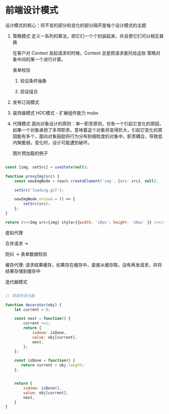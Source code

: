 # 前端设计模式

设计模式的核心：将不变的部分和变化的部分隔开是每个设计模式的主题


1. 策略模式
   定义一系列的算法，把它们一个个封装起来，并且使它们可以相互替换

   在客户对 Context 发起请求的时候，Context 总是把请求委托给这些 策略对象中间的某一个进行计算。

   表单校验

    1. 验证条件抽象

    2. 验证组合



2. 发布订阅模式


3. 装饰器模式
    HOC模式 - 扩展组件能力
    mobx



4. 代理模式
   面向对象设计的原则：单一职责原则，仅有一个引起它变化的原因，如果一个对象承担了多项职责，意味着这个对象将变得巨大，引起它变化的原因能有多个，面向对象鼓励将行为分布到细粒度的对象中，职责耦合，导致低内聚脆弱，变化时，设计可能遭到破坏。


   图片预加载的例子

```js

const [img, setSrc] = useState(null);

function proxyImg(src) {
    const newImgNode = react.createElement('img', {src: src}, null);

    setSrc('loading.gif');

    newImgNode.onload = () => {
        setSrc(src);
    };
}

return (<><Img src={img} style={{width: '10px'; height: '10px' }} /></>)

```


虚拟代理

合并请求 ->

防抖  -> 表单数据校验


缓存代理: 请求结果缓存，如果存在缓存中，直接从缓存取，没有再发请求，并将结果存储到缓存中




迭代器模式

```js

// 简易的迭代器

function decorator(obj) {
    let current = 0;

    const next = function() {
        current +=1;
        return {
            isdone: isDone,
            value: obj[current],
            next,
        };
    };

    const isDone = function() {
       return current > obj.length;
    };


    return {
        isdone: isDone(),
        value: obj[current],
        next,
    }
}

```